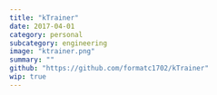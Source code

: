 ```yaml
---
title: "kTrainer"
date: 2017-04-01
category: personal
subcategory: engineering
image: "ktrainer.png"
summary: ""
github: "https://github.com/formatc1702/kTrainer"
wip: true
---
```


